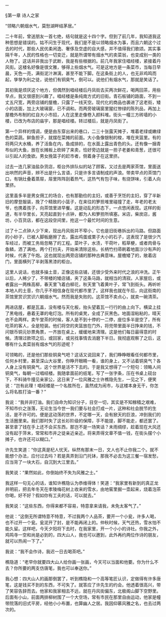     一 

   §第一章 诗人之家

   “领略六朝烟水气，莫愁湖畔结茅居。”

   二十年前，曾送朋友一首七绝，结句就是这十四个字。但到了前几年，我知道我这种思想是错误的。姑不问生于现代，我们是不是以领略烟水为事，而且六朝这个过去的时代，那些人民优柔闲逸、奢侈及空虚的自大感，并不值得我们歌颂。其实事隔千年，人民的性格也一切变迁，就是所谓带有烟水气的卖菜翁，也变成别一类的人物了。这话并非我出于武断，我是有些根据的。前几年我家住唱经楼，紧接着丹风街。这楼名好像是很文雅，够得上些烟水气。可是这地方是一条菜市，当每日早晨，天色一亮，满街泥汁淋漓，甚至不能下脚。在这条街上的人，也无非鸡鸣而起，孳孳为利之徒，说他们有铜臭气，倒可以。说他们有烟水气，那就是笑话了。

   其初我是烦厌这个地方，但偶然到唱经楼后丹凤街去买两次鲜花，喝两回茶，用些早点，我又很感到兴趣了。唱经楼是条纯南方式的旧街。青石板铺的路面，不到一丈五尺宽，两旁店铺的屋檐，只露了一线天空。现代化的商品也袭进了这老街，矮小的店面，加上大玻璃窗，已不调和。而两旁玻璃窗里猩红惨绿的陈列品，再加上屋檐外布制的红自大小市招，人在这里走像卷入颜料堆。街头一幢三方砖墙的小楼，已改为布店的庙宇，那是唱经楼。转过楼后，就是丹凤街了。

   第一个异样的情调，便是由东穿出来的巷口，二三十张露天摊子，堆着老绿或嫩绿色的菜蔬。鲜鱼担子，就摆在菜摊的前面。大小鱼像银制的梭，堆在夹篮里。有的将两只大水桶，养了活鱼在内，鱼成排的，在水面上露出青色的头。还有像一捆青布似的大鱼，放在长摊板上砍碎了来卖，恰好旁边就是一担子老姜和青葱，还很可以引起人的食欲。男女挽篮子的赶市者，侧着身子在这里挤。

   过去一连几家油盐杂货店，柜台外排队似的站了顾客。又过去是两家茶馆，里面送出哄然的声音，辨不出是什么言语，只是许多言语制成的声浪。带卖早点的茶馆门口，有锅灶叠着蒸屉，屉里阵阵刮着热气，这热气有包子味，有烧饼味，引着人向里挤。

   这里虽多半是男女佣工的场合，也有那勤俭的主妇，或善于烹饪的主妇，穿了半新旧的摩登服装，挽了个精致的小篮子，在来往的箩担堆里碰撞了走，年老的老太爷，也携着孩子，向茶馆里进早餐。这是动乱的形态下，一点悠闲表现。这样的街道，有半华里长，天亮起直到十点钟，都为人和箩担所填塞。米店，柴炭店，酱坊，小百货店，都在这段空间里，抢这一个最忙时间的生意。

   过了十二点钟人少下来，现出丹风街并不窄小，它也是旧街巷拆出的马路。但路面的小砂子，已被人脚板磨擦了去，露出鸡蛋或栗子大小的石子，这表现了是很少汽车经过，而被工务局忽略了的工程。菜叶子，水渍，干荷叶，稻草梗，或者肉骨与鱼鳞，洒了满地。两个打扫夫，开始来清除这些。长柄竹扫帚刷着地面沙沙有声的时候，代表了午炮。这也就现出两旁店铺的那种古典意味。屋檐矮了的，敞着店门，里面横列了半剥落黑漆的柜台。

   这里人说话，也就多操土音，正像这些店铺，还很少受外来时代之浪的冲洗。正午以后，人稀少了，不带楼的矮店铺，夹了这条马路，就相当的清寂。人家屋后，或者露出一两株高柳，春天里飞着白柳花，秋天里飞着黄叶子，常飞到街头。再听听本地人的土音，你几乎不相信身在现代都市里了。这样我也就在午后，向这街南的茶馆里赏识赏识六朝烟水气。然而我是失败的。这茶馆不卖点心，就卖一碗清茶。

   两进店屋，都是瓦盖，没有楼与天化板，抬头望着瓦一行行的由上向下。横梁上挂了黑电线，悬着无罩的电灯泡。所有的桌凳，全成了灰黑色。地面湿粘粘的，晴天也不会两样。卖午堂茶的时候，客人是不到十停的一二停，座位多半是空了，所有吃茶的客人，全是短装。他们将空的夹篮放在门外，将兜带里面半日挣来的钱，不问银币铜元钞票角票，一齐放在桌上，缓缓地来清理。这是他们每日最得意的时候。清理过款项之后，或回家，或另找事情去消磨下半日。我彻底观察了之后，这哪有什么卖菜翁有烟水气的形迹呢？

   可领略的，还是他们那些铜臭气吧？这话又说回来了，我们睁睁眼看任何都市里，任何乡村里，甚至深山大谷里，你睁开眼睛一看，谁的身上，又不沾着铜臭气？各人身上没有铜臭气，这个世界是活不下去的。于是我又想得了一个短句：领略人间铜臭气，每朝一过唱经楼。我随拿面前的纸笔，写了一张字条，压在书桌上砚台下，不料骑牛撞见亲家公，这日来了一位风雅之士许樵隐先生，一见之下，便笑说：“岂有此理！唱经楼是一个名胜所在，虽然成为闹市，与这楼本身无干，你怎么将名胜打油一番？”

   我说：“我并非打油。我们自命为知识分子，目空一切，其实是不知稼穑之艰难，不知市价之涨落，无论生当今世一我们要与社会打成一片，这种和社会脱节的生活，是不许可的。便是这动荡的世界，不定哪一天，会有掀天的巨浪，冲到我们的生活圈里来。我们那时失了这长衫阶级的保障，手不能提，脚不能走，都还罢了。甚至拿了钱在手上还不会买东西，那岂不是一场笑话？未雨绸缪，趁着现在大风还没有起于萍末，常常和市井之徒亲近亲近。将来弄得文章不值一钱，在街头摆个小摊子，也许还可以糊口。”

   许先生笑道：“你这真是杞人忧天。纵然有那末一日，文人也不止你我二个。就不能想个办法，应付过去吗？若是真弄到沿门托钵，那我不必去为这三餐一宿发愁，应当背了一块大石，自沉到大江里去。”

   我笑说：“果然如此，你倒始终不失为风雅之士。”

   我这样一句无心的话，谁知许樵隐认为恭维得体！笑道：“我家里有新到的真正龙井明前，把去年冬天在孝陵梅花树上收来的雪水，由地窖里掘一壶起来，烧着泡茶你喝，好不好？假如你有工夫的话，可以就去。”

   我笑说：“这些东西，你得来都不容易，特意拿来请我，未免太客气了。”

   他说：“这倒无所谓特意不特意，不过我两个人品茶，要开一个小瓮，许多人喝，也不过开一个瓮。瓮泥开了封，是不能再闭上的。仲秋时候，天气还热，雪水怕不能久留。这样吧，今天夕阳将下去时，在我家里，开一个小小的诗社。你我之外，鸡鸣寺一空和尚是必到的，四大山人，我也可以邀到，此外再约两位作诗的朋友，就可以热闹一下了。”

   我说：“我不会作诗，我迟一日去喝茶吧。”

   樵隐道：“老早你就要四大山人给你画一张画，今天可以当面和他要。你为什么不去？你所要的两支仿唐笔，我也可以奉送你。”

   我心想：四大山人的画那倒罢了，听到樵隐和一个高等笔匠认识，定做得有许多唐笔，这是钱买不到的东西，不可失了。就答应了许先生的约会。他透着很高兴，带了笑容告辞而去。他家和我家相去不远，就在丹风街偏东，北极阁山脚下空野里。后面有小山，前面两排柳树围了一个大空场，常有市民在那里自由运动，他家是幢带院落的旧式平房，经他小小布置，也算幽人之居。我因仰慕风雅之名，也去过两次的。


